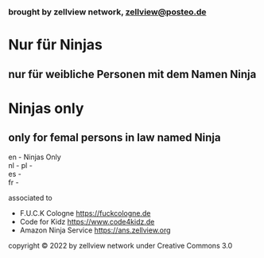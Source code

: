 ### brought by zellview network, zellview@posteo.de

# Nur für Ninjas
## nur für weibliche Personen mit dem Namen Ninja

# Ninjas only
## only for femal persons in law named Ninja
  
en - Ninjas Only  
nl - 
pl -  
es -  
fr -  
  
associated to  
 - F.U.C.K Cologne https://fuckcologne.de
 - Code for Kidz https://www.code4kidz.de
 - Amazon Ninja Service https://ans.zellview.org
 
copyright © 2022 by zellview network under Creative Commons 3.0
 
   
   



